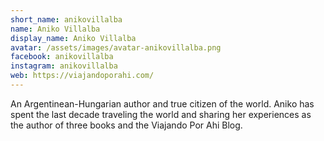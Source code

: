 ```yaml
---
short_name: anikovillalba
name: Aniko Villalba
display_name: Aniko Villalba
avatar: /assets/images/avatar-anikovillalba.png
facebook: anikovillalba
instagram: anikovillalba
web: https://viajandoporahi.com/
---
```

An Argentinean-Hungarian author and true citizen of the world. Aniko has spent the last decade traveling the world and sharing her experiences as the author of three books and the Viajando Por Ahi Blog.